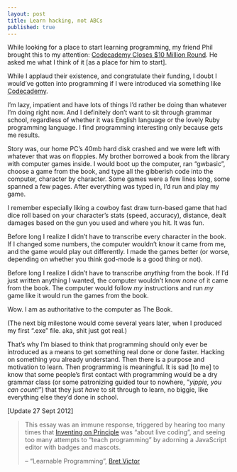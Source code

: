 ```yaml
---
layout: post
title: Learn hacking, not ABCs
published: true
---
```

While looking for a place to start learning programming, my friend Phil brought this to my attention: [Codecademy Closes $10 Million Round](http://blogs.wsj.com/tech-europe/2012/06/19/codecademy-closes-10-million-round/). He asked me what I think of it [as a place for him to start].

While I applaud their existence, and congratulate their funding, I doubt I would’ve gotten into programming if I were introduced via something like [Codecademy](http://www.codecademy.com/).

I’m lazy, impatient and have lots of things I’d rather be doing than whatever I’m doing right now. And I definitely don’t want to sit through grammar school, regardless of whether it was English language or the lovely Ruby programming language. I find programming interesting only because gets me results.

Story was, our home PC’s 40mb hard disk crashed and we were left with whatever that was on floppies. My brother borrowed a book from the library with computer games inside. I would boot up the computer, ran “gwbasic”, choose a game from the book, and type all the gibberish code into the computer, character by character. Some games were a few lines long, some spanned a few pages. After everything was typed in, I’d run and play my game.

I remember especially liking a cowboy fast draw turn-based game that had dice roll based on your character’s stats (speed, accuracy), distance, dealt damages based on the gun you used and where you hit. It was fun.

Before long I realize I didn’t have to transcribe every character in the book. If I changed some numbers, the computer wouldn’t know it came from me, and the game would play out differently. I made the games better (or worse, depending on whether you think god-mode is a good thing or not).

Before long I realize I didn’t have to transcribe _anything_ from the book. If I’d just written anything I wanted, the computer wouldn’t know _none_ of it came from the book. The computer would follow _my_ instructions and run _my_ game like it would run the games from the book.

Wow. I am as authoritative to the computer as The Book.

(The next big milestone would come several years later, when I produced my first “.exe” file. aka, shit just got real.)

That’s why I’m biased to think that programming should only ever be introduced as a means to get something real done or done faster. Hacking on something you already understand. Then there is a purpose and motivation to learn. Then programming is meaningful. It is sad [to me] to know that some people’s first contact with programming would be a dry grammar class (or some patronizing guided tour to nowhere, ”_yippie, you can count!_”) that they just _have_ to sit through to learn, no biggie, like everything else they’d done in school.

[Update 27 Sept 2012]

> This essay was an immune response, triggered by hearing too many times that [Inventing on Principle](https://vimeo.com/36579366) was “about live coding”, and seeing too many attempts to “teach programming” by adorning a JavaScript editor with badges and mascots.
> 
> – “Learnable Programming”, [Bret Victor](http://worrydream.com/LearnableProgramming/)

